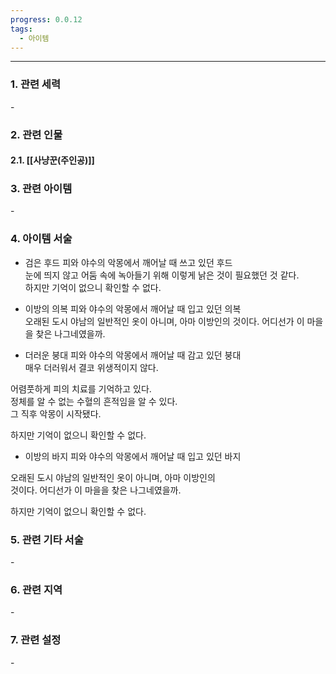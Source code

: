 ```yaml
---
progress: 0.0.12
tags:
  - 아이템
---
```

---
### 1. 관련 세력 
\-

### 2. 관련 인물
#### 2.1. [[사냥꾼(주인공)]]

### 3. 관련 아이템
\-

### 4. 아이템 서술
- 검은 후드 
피와 야수의 악몽에서 깨어날 때 쓰고 있던 후드  
눈에 띄지 않고 어둠 속에 녹아들기 위해 이렇게 낡은 것이 필요했던 것 같다.  
 하지만 기억이 없으니 확인할 수 없다.
  
- 이방의 의복
피와 야수의 악몽에서 깨어날 때 입고 있던 의복  
오래된 도시 야남의 일반적인 옷이 아니며, 아마 이방인의 것이다. 
어디선가 이 마을을 찾은 나그네였을까.  

- 더러운 붕대
피와 야수의 악몽에서 깨어날 때 감고 있던 붕대  
매우 더러워서 결코 위생적이지 않다.  
  
어렴풋하게 피의 치료를 기억하고 있다.  
정체를 알 수 없는 수혈의 흔적임을 알 수 있다.  
그 직후 악몽이 시작됐다.
  
하지만 기억이 없으니 확인할 수 없다.

- 이방의 바지
피와 야수의 악몽에서 깨어날 때 입고 있던 바지  
  
오래된 도시 야남의 일반적인 옷이 아니며, 아마 이방인의  
것이다. 어디선가 이 마을을 찾은 나그네였을까.  
  
하지만 기억이 없으니 확인할 수 없다.


### 5. 관련 기타 서술
\-

### 6. 관련 지역
\-

### 7. 관련 설정
\-